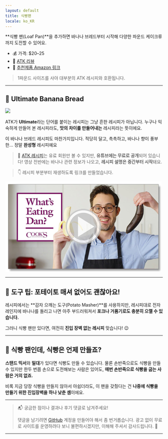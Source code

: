 ```yaml
---
layout: default
title: 식빵팬
locale: ko_KR
---
```


**식빵 팬(Loaf Pan)**을 추가하면 바나나 브레드부터 시작해 다양한 파운드 케이크류까지 도전할 수 있어요.

- 💰 가격: $20–25
- 🔗 [ATK 리뷰](https://www.americastestkitchen.com/equipment_reviews/1921-loaf-pans)
- 🛒 [추천제품 Amazon 링크](https://www.amazon.com/dp/B0029JQEIC)
> 1파운드 사이즈를 사야 대부분의 ATK 레시피와 호환됩니다.

---

## 🍌 Ultimate Banana Bread

![](https://live.staticflickr.com/65535/54861157982_dd0db0ee3a_n.jpg)

ATK가 **Ultimate**라는 단어를 붙이는 레시피는 그냥 흔한 레시피가 아닙니다. 누구나 익숙하게 만들어 본 레시피라도, **맛의 차이를 만들어내는** 레시피라는 뜻이에요.

이 바나나 브레드 레시피도 마찬가지입니다. 적당히 달고, 촉촉하고, 바나나 향이 풍부한… 정말 **완성형** 레시피예요


> 🔗 [ATK 레시피](https://www.americastestkitchen.com/recipes/6067-ultimate-banana-bread)는 유료 회원만 볼 수 있지만, **유튜브에는 무료로 공개**되어 있습니다! 영상 전반에는 바나나 관련 정보가 나오고, **레시피 설명은 중간부터 시작**돼요.

> 👇 레시피 부분부터 재생하도록 링크를 만들었습니다.

[![Pecan bar video](/assets/img/baking/equipments/banana_bread_thumbnail.jpg)](https://youtu.be/w1hGSDJ-j6Q?si=d9lVRnUpIV3c1T3S&t=433)

---

## 🔧 도구 팁: 포테이토 매셔 없어도 괜찮아요!

레시피에서는 **감자 으깨는 도구(Potato Masher)**를 사용하지만, 레시피대로 전자레인지에 바나나를 돌리고 나면 아주 부드러워져서 **포크나 거품기로도 충분히 으깰 수 있습니다.**

그러니 식빵 팬만 있다면, 여전히 **진입 장벽 없는 레시피** 맞습니다! 😉

---

## 🍞 식빵 팬인데, 식빵은 언제 만들죠?

**스탠드 믹서**와 **밀대**가 있다면 식빵도 만들 수 있습니다. 물론 손반죽으로도 식빵을 만들 수 있지만 한두 번쯤 손으로 도전해보는 사람은 있어도, **매번 손반죽으로 식빵을 굽는 사람은 거의 없죠.**

비록 지금 당장 식빵을 만들지 않아서 아쉽더라도, 이 팬을 갖췄다는 건 **나중에 식빵을 만들기 위한 진입장벽을 하나 낮춘 셈**이에요.

---

> 📬 궁금한 점이나 결과나 후기 댓글로 남겨주세요!  
>
> 댓글을 남기려면 [GitHub](http://github.com) 계정을 만들어야 해서 좀 번거롭습니다. 광고 없이 무료로 사이트를 운영하려다 보니 불편하시겠지만, 이해해 주셔서 감사드립니다. 🙂

---